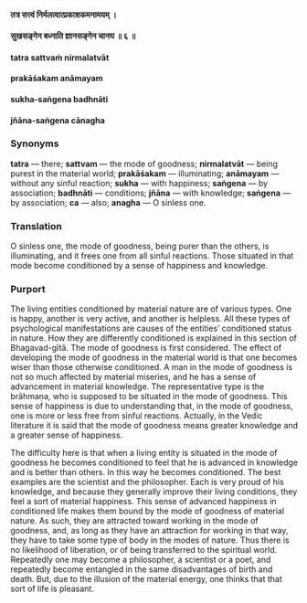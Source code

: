 #### तत्र सत्त्वं निर्मलत्वात्प्रकाशकमनामयम् ।
#### सुखसङ्गेन बध्नाति ज्ञानसङ्गेन चानघ ॥ ६ ॥

#### tatra sattvaṁ nirmalatvāt
#### prakāśakam anāmayam
#### sukha-saṅgena badhnāti
#### jñāna-saṅgena cānagha

### Synonyms

**tatra** — there; **sattvam** — the mode of goodness; **nirmalatvāt** — being purest in the material world; **prakāśakam** — illuminating; **anāmayam** — without any sinful reaction; **sukha** — with happiness; **saṅgena** — by association; **badhnāti** — conditions; **jñāna** — with knowledge; **saṅgena** — by association; **ca** — also; **anagha** — O sinless one.

### Translation

O sinless one, the mode of goodness, being purer than the others, is illuminating, and it frees one from all sinful reactions. Those situated in that mode become conditioned by a sense of happiness and knowledge.

### Purport

The living entities conditioned by material nature are of various types. One is happy, another is very active, and another is helpless. All these types of psychological manifestations are causes of the entities’ conditioned status in nature. How they are differently conditioned is explained in this section of Bhagavad-gītā. The mode of goodness is first considered. The effect of developing the mode of goodness in the material world is that one becomes wiser than those otherwise conditioned. A man in the mode of goodness is not so much affected by material miseries, and he has a sense of advancement in material knowledge. The representative type is the brāhmaṇa, who is supposed to be situated in the mode of goodness. This sense of happiness is due to understanding that, in the mode of goodness, one is more or less free from sinful reactions. Actually, in the Vedic literature it is said that the mode of goodness means greater knowledge and a greater sense of happiness.

The difficulty here is that when a living entity is situated in the mode of goodness he becomes conditioned to feel that he is advanced in knowledge and is better than others. In this way he becomes conditioned. The best examples are the scientist and the philosopher. Each is very proud of his knowledge, and because they generally improve their living conditions, they feel a sort of material happiness. This sense of advanced happiness in conditioned life makes them bound by the mode of goodness of material nature. As such, they are attracted toward working in the mode of goodness, and, as long as they have an attraction for working in that way, they have to take some type of body in the modes of nature. Thus there is no likelihood of liberation, or of being transferred to the spiritual world. Repeatedly one may become a philosopher, a scientist or a poet, and repeatedly become entangled in the same disadvantages of birth and death. But, due to the illusion of the material energy, one thinks that that sort of life is pleasant.